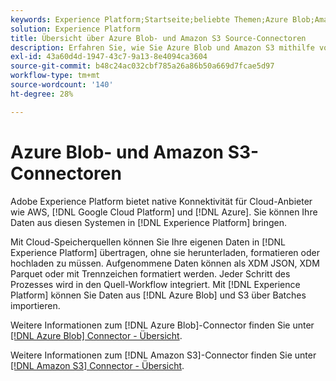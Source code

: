 ```yaml
---
keywords: Experience Platform;Startseite;beliebte Themen;Azure Blob;Amazon S3;blob;Blob;S3;s3
solution: Experience Platform
title: Übersicht über Azure Blob- und Amazon S3 Source-Connectoren
description: Erfahren Sie, wie Sie Azure Blob und Amazon S3 mithilfe von APIs oder der Benutzeroberfläche mit Adobe Experience Platform verbinden.
exl-id: 43a60d4d-1947-43c7-9a13-8e4094ca3604
source-git-commit: b48c24ac032cbf785a26a86b50a669d7fcae5d97
workflow-type: tm+mt
source-wordcount: '140'
ht-degree: 28%

---
```


# Azure Blob- und Amazon S3-Connectoren

Adobe Experience Platform bietet native Konnektivität für Cloud-Anbieter wie AWS, [!DNL Google Cloud Platform] und [!DNL Azure]. Sie können Ihre Daten aus diesen Systemen in [!DNL Experience Platform] bringen.

Mit Cloud-Speicherquellen können Sie Ihre eigenen Daten in [!DNL Experience Platform] übertragen, ohne sie herunterladen, formatieren oder hochladen zu müssen. Aufgenommene Daten können als XDM JSON, XDM Parquet oder mit Trennzeichen formatiert werden. Jeder Schritt des Prozesses wird in den Quell-Workflow integriert. Mit [!DNL Experience Platform] können Sie Daten aus [!DNL Azure Blob] und S3 über Batches importieren.

Weitere Informationen zum [!DNL Azure Blob]-Connector finden Sie unter [[!DNL Azure Blob] Connector - Übersicht](./blob.md).

Weitere Informationen zum [!DNL Amazon S3]-Connector finden Sie unter [[!DNL Amazon S3] Connector - Übersicht](./s3.md).

